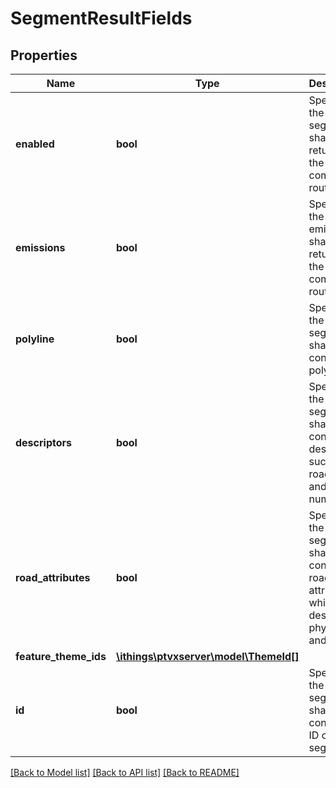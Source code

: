# SegmentResultFields

## Properties
Name | Type | Description | Notes
------------ | ------------- | ------------- | -------------
**enabled** | **bool** | Specifies if the segments shall be returned for the complete route. | [optional] 
**emissions** | **bool** | Specifies if the emissions shall be returned for the complete route. | [optional] 
**polyline** | **bool** | Specifies if the segments shall contain the polyline. | [optional] 
**descriptors** | **bool** | Specifies if the segments shall contain the descriptors such as road name and number. | [optional] 
**road_attributes** | **bool** | Specifies if the segments shall contain the road attributes which describe it physically and legally. | [optional] 
**feature_theme_ids** | [**\ithings\ptvxserver\model\ThemeId[]**](ThemeId.md) |  | [optional] 
**id** | **bool** | Specifies if the segments shall contain the ID of the segment. | [optional] 

[[Back to Model list]](../../README.md#documentation-for-models) [[Back to API list]](../../README.md#documentation-for-api-endpoints) [[Back to README]](../../README.md)

